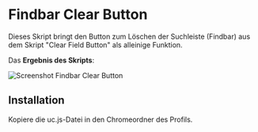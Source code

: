 # Findbar Clear Button
Dieses Skript bringt den Button zum Löschen der Suchleiste (Findbar) aus dem Skript "Clear Field Button" als alleinige Funktion.

Das **Ergebnis des Skripts**:

![Screenshot Findbar Clear Button](https://github.com/ardiman/userChrome.js/raw/master/findbarclearbutton/scr_findbarclearbutton.png)

## Installation
Kopiere die uc.js-Datei in den Chromeordner des Profils.